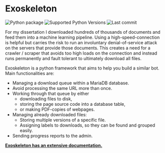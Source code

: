 # Exoskeleton

![Python package](https://github.com/RuedigerVoigt/exoskeleton/workflows/Python%20package/badge.svg)
![Supported Python Versions](https://img.shields.io/pypi/pyversions/exoskeleton)
![Last commit](https://img.shields.io/github/last-commit/RuedigerVoigt/exoskeleton)

For my dissertation I downloaded hundreds of thousands of documents and feed them into a machine learning pipeline. Using a high-speed-connection is helpful but carries the risk to run an involuntary denial-of-service attack on the servers that provide those documents. This creates a need for a crawler / scraper that avoids too high loads on the connection and instead runs permanently and fault tolerant to ultimately download all files.

Exoskeleton is a python framework that aims to help you build a similar bot. Main functionalities are:
* Managing a download queue within a MariaDB database.
* Avoid processing the same URL more than once.
* Working through that queue by either
    * downloading files to disk,
    * storing the page source code into a database table,
    * or making PDF-copies of webpages.
* Managing already downloaded files:
    * Storing multiple versions of a specific file.
    * Assigning labels to downloads, so they can be found and grouped easily.
* Sending progress reports to the admin.

**[Exoskeleton has an extensive documentation.](https://github.com/RuedigerVoigt/exoskeleton/tree/master/documentation "Learn about using exoskeleton")**

